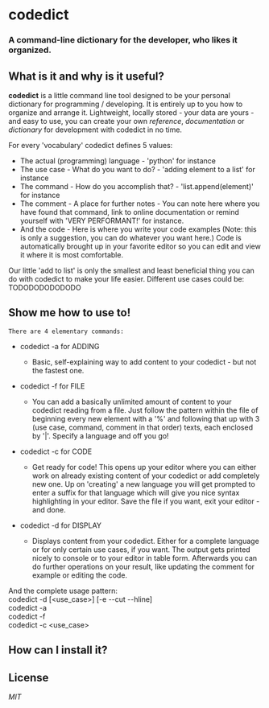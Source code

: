 # codedict

### A command-line dictionary for the developer, who likes it organized.

## What is it and why is it useful?

**codedict** is a little command line tool designed to be your personal dictionary for programming / developing. It is entirely up to you how to organize and arrange it.   Lightweight, locally stored - your data are yours - and easy to use, you can create your own *reference*, *documentation* or *dictionary* for development with codedict in no time.   
  
For every 'vocabulary' codedict defines 5 values:
  * The actual (programming) language - 'python' for instance
  * The use case - What do you want to do? - 'adding element to a list' for instance
  * The command - How do you accomplish that? - 'list.append(element)' for instance
  * The comment - A place for further notes - You can note here where you have found that command, link to online documentation or remind yourself with 'VERY PERFORMANT!' for instance.
  * And the code - Here is where you write your code examples (Note: this is only a suggestion, you can do whatever you want here.) Code is automatically brought up in your favorite editor so you can edit and view it where it is most comfortable. 

  Our little 'add to list' is only the smallest and least beneficial thing you can do with codedict to make your life easier. Different use cases could be: TODODODODODODO   

## Show me how to use to!
	There are 4 elementary commands:
  
  * codedict -a for ADDING
    * Basic, self-explaining way to add content to your codedict - but not the fastest one. 

  * codedict -f for FILE
    * You can add a basically unlimited amount of content to your codedict reading from a file. Just follow the pattern within the file of beginning every new element with a '%' and following that up with 3 (use case, command, comment in that order) texts, each enclosed by '|'. Specify a language and off you go!  

  * codedict -c for CODE
  	* Get ready for code! This opens up your editor where you can either work on already existing content of your codedict or add completely new one. Up on 'creating' a new language you will get prompted to enter a suffix for that language which will give you nice syntax highlighting in your editor. Save the file if you want, exit your editor - and done.   

  * codedict -d for DISPLAY
  	* Displays content from your codedict. Either for a complete language or for only certain use cases, if you want. The output gets printed nicely to console or to your editor in table form. Afterwards you can do further operations on your result, like updating the comment for example or editing the code.  

And the complete usage pattern:   
    codedict -d <language> [<use_case>] [-e --cut --hline]  
    codedict -a   
    codedict -f <language> <path-to-file>    
    codedict -c <language> <use_case>  
  
## How can I install it?

## License
  
*MIT*



